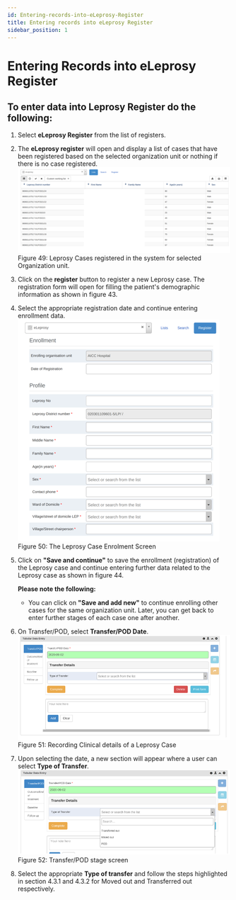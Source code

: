 ```yaml
---
id: Entering-records-into-eLeprosy-Register
title: Entering records into eLeprosy Register
sidebar_position: 1
---
```


# Entering Records into eLeprosy Register

## To enter data into Leprosy Register do the following:

1. Select **eLeprosy Register** from the list of registers.
2. The **eLeprosy register** will open and display a list of cases that have been registered based on the selected organization unit or nothing if there is no case registered.
![alt text](<../../static/img/Leprosy Cases registered in the system for selected Organization unit.PNG>)
   Figure 49: Leprosy Cases registered in the system for selected Organization unit.

3. Click on the **register** button to register a new Leprosy case. The registration form will open for filling the patient's demographic information as shown in figure 43.
4. Select the appropriate registration date and continue entering enrollment data.
![alt text](<../../static/img/The Leprosy Case Enrolment Screen.PNG>)
   Figure 50: The Leprosy Case Enrolment Screen

5. Click on **"Save and continue"** to save the enrollment (registration) of the Leprosy case and continue entering further data related to the Leprosy case as shown in figure 44.

   **Please note the following:**
   - You can click on **"Save and add new"** to continue enrolling other cases for the same organization unit. Later, you can get back to enter further stages of each case one after another.

6. On Transfer/POD, select **Transfer/POD Date**.
![alt text](<../../static/img/Recording Clinical details of a Leprosy Case.PNG>)
   Figure 51: Recording Clinical details of a Leprosy Case

7. Upon selecting the date, a new section will appear where a user can select **Type of Transfer**.
![alt text](<../../static/img/POD stage screen.PNG>)
   Figure 52: Transfer/POD stage screen

8. Select the appropriate **Type of transfer** and follow the steps highlighted in section 4.3.1 and 4.3.2 for Moved out and Transferred out respectively.

